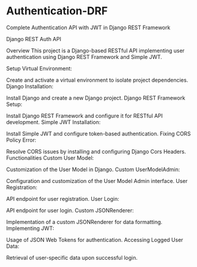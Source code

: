 # Authentication-DRF
Complete Authentication API with JWT in Django REST Framework 

Django REST Auth API

Overview
This project is a Django-based RESTful API implementing user authentication using Django REST Framework and Simple JWT.

Setup
Virtual Environment:

Create and activate a virtual environment to isolate project dependencies.
Django Installation:

Install Django and create a new Django project.
Django REST Framework Setup:

Install Django REST Framework and configure it for RESTful API development.
Simple JWT Installation:

Install Simple JWT and configure token-based authentication.
Fixing CORS Policy Error:

Resolve CORS issues by installing and configuring Django Cors Headers.
Functionalities
Custom User Model:

Customization of the User Model in Django.
Custom UserModelAdmin:

Configuration and customization of the User Model Admin interface.
User Registration:

API endpoint for user registration.
User Login:

API endpoint for user login.
Custom JSONRenderer:

Implementation of a custom JSONRenderer for data formatting.
Implementing JWT:

Usage of JSON Web Tokens for authentication.
Accessing Logged User Data:

Retrieval of user-specific data upon successful login.
